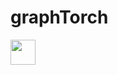 # graphTorch

<img src="https://www.dropbox.com/s/fnhoppbh2pxc2zc/home-page.gif" width="40" height="40" />
